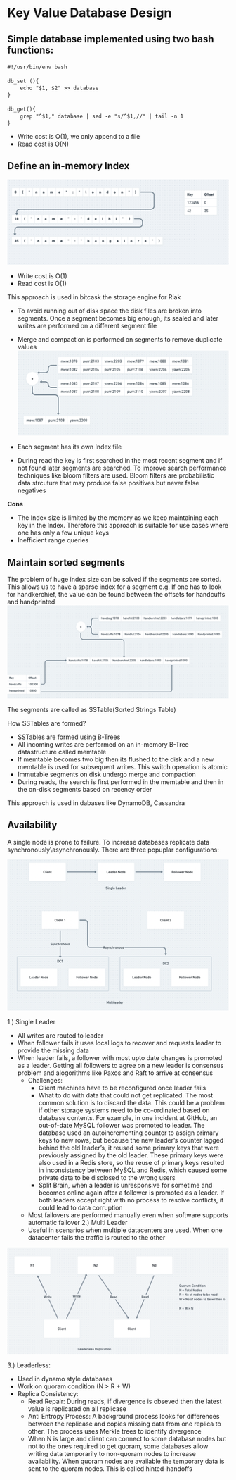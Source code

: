 # Key Value Database Design

## Simple database implemented using two bash functions:
```
#!/usr/bin/env bash

db_set (){
    echo "$1, $2" >> database
}

db_get(){
    grep "^$1," database | sed -e "s/^$1,//" | tail -n 1
}
```

- Write cost is O(1), we only append to a file
- Read cost is O(N)

## Define an in-memory Index

![alt text](SimpleDatabaseWithIndex.png)

- Write cost is O(1) 
- Read cost is O(1)

This approach is used in bitcask the storage engine for Riak

- To avoid running out of disk space the disk files are broken into segments. Once a segment becomes big enough, its sealed and later writes are performed on a different segment file
- Merge and compaction is performed on segments to remove duplicate values 
![alt text](MergeCompaction.png)

- Each segment has its own Index file
- During read the key is first searched in the most recent segment and if not found later segments are searched. To improve search performance techniques like bloom filters are used. Bloom filters are probabilistic data strcuture that may produce false positives but never false negatives

**Cons** 
- The Index size is limited by the memory as we keep maintaining each key in the Index. Therefore this approach is suitable for use cases where one has only a few unique keys
- Inefficient range queries

## Maintain sorted segments

The problem of huge index size can be solved if the segments are sorted. This allows us to have a sparse index for a segment e.g. If one has to look for handkerchief, the value can be found between the offsets for handcuffs and handprinted
![alt text](SSTables.png)

The segments are called as SSTable(Sorted Strings Table)

How SSTables are formed?
- SSTables are formed using B-Trees
- All incoming writes are performed on an in-memory B-Tree datastructure called memtable
- If memtable becomes two big then its flushed to the disk and a new memtable is used for subsequent writes. This switch operation is atomic
- Immutable segments on disk undergo merge and compaction
- During reads, the search is first performed in the memtable and then in the on-disk segments based on recency order

This approach is used in dabases like DynamoDB, Cassandra

## Availability

A single node is prone to failure. To increase databases replicate data synchronously\asynchronously. There are three popuplar configurations:

![alt text](SingleMultileaderReplicaConfigs.png)

1.) Single Leader
- All writes are routed to leader
- When follower fails it uses local logs to recover and requests leader to provide the missing data
- When leader fails, a follower with most upto date changes is promoted as a leader. Getting all followers to agree on a new leader is consensus problem and alogorithms like Paxos and Raft to arrive at consensus
    - Challenges:
        - Client machines have to be reconfigured once leader fails
        - What to do with data that could not get replicated. The most common solution is to discard the data. This could be a problem if other storage systems need to be co-ordinated based on database contents. For example, in one incident at GitHub, an out-of-date MySQL follower was promoted to leader. The database used an autoincrementing counter to assign primary keys to new rows, but because the new leader’s counter lagged behind the old leader’s, it reused some primary keys that were previously assigned by the old leader. These primary keys were also used in a Redis store, so the reuse of primary keys resulted in inconsistency between MySQL and Redis, which caused some private data to be disclosed to the wrong users
        - Split Brain, when a leader is unresponsive for sometime and becomes online again after a follower is promoted as a leader. If both leaders accept right with no process to resolve conflicts, it could lead to data corruption
    - Most failovers are performed manually even when software supports automatic failover
2.) Multi Leader
    - Useful in scenarios when multiple datacenters are used. When one datacenter fails the traffic is routed to the other


![alt text](LeaderlessReplication.png)

3.) Leaderless:
- Used in dynamo style databases
- Work on quoram condition (N > R + W)
- Replica Consistency:
    - Read Repair: During reads, if divergence is obseved then the latest value is replicated on all replicase
    - Anti Entropy Process: A background process looks for differences between the replicase and copies missing data from one replica to other. The process uses Merkle trees to identify divergence
    - When N is large and client can connect to some database nodes but not to the ones required to get quoram, some databases allow writing data temporarily to non-quoram nodes to increase availability. When quoram nodes are available the temporary data is sent to the quoram nodes. This is called hinted-handoffs

